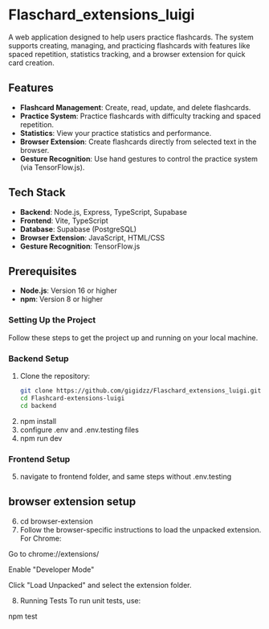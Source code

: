 # Flaschard_extensions_luigi

A web application designed to help users practice flashcards. The system supports creating, managing, and practicing flashcards with features like spaced repetition, statistics tracking, and a browser extension for quick card creation.

## Features

- **Flashcard Management**: Create, read, update, and delete flashcards.
- **Practice System**: Practice flashcards with difficulty tracking and spaced repetition.
- **Statistics**: View your practice statistics and performance.
- **Browser Extension**: Create flashcards directly from selected text in the browser.
- **Gesture Recognition**: Use hand gestures to control the practice system (via TensorFlow.js).

## Tech Stack

- **Backend**: Node.js, Express, TypeScript, Supabase
- **Frontend**: Vite, TypeScript
- **Database**: Supabase (PostgreSQL)
- **Browser Extension**: JavaScript, HTML/CSS
- **Gesture Recognition**: TensorFlow.js

## Prerequisites

- **Node.js**: Version 16 or higher
- **npm**: Version 8 or higher

### Setting Up the Project

Follow these steps to get the project up and running on your local machine.

### Backend Setup

1. Clone the repository:
   ```bash
   git clone https://github.com/gigidzz/Flaschard_extensions_luigi.git
   cd Flashcard-extensions-luigi
   cd backend 
2. npm install
3. configure .env and .env.testing files
4. npm run dev

### Frontend Setup
5. navigate to frontend folder, and same steps without .env.testing

## browser extension setup
6. cd browser-extension
7. Follow the browser-specific instructions to load the unpacked extension. For Chrome:

Go to chrome://extensions/

Enable "Developer Mode"

Click "Load Unpacked" and select the extension folder.

8. Running Tests
To run unit tests, use:

npm test